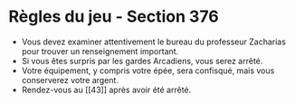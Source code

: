 # Règles du jeu - Section 376

- Vous devez examiner attentivement le bureau du professeur Zacharias pour trouver un renseignement important.
- Si vous êtes surpris par les gardes Arcadiens, vous serez arrêté.
- Votre équipement, y compris votre épée, sera confisqué, mais vous conserverez votre argent.
- Rendez-vous au [[43]] après avoir été arrêté.